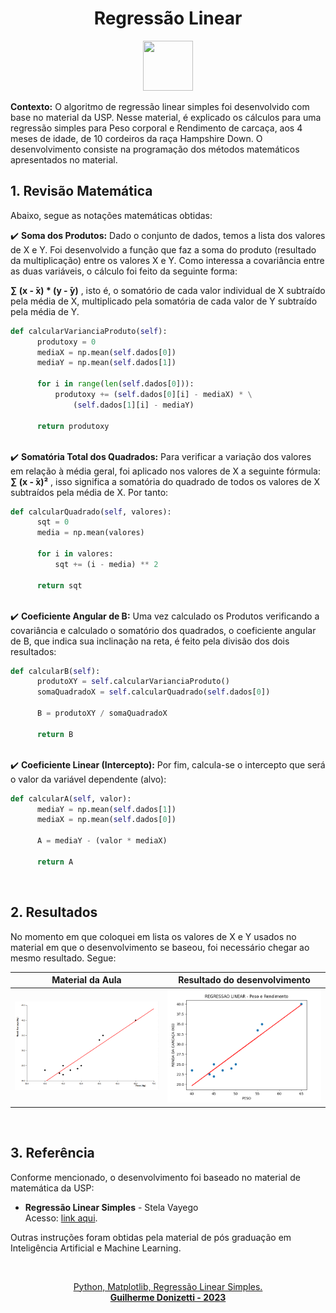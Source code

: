 <h1 align="center">Regressão Linear</h1>
<p align="center">
  <img src="https://cdn-icons-png.flaticon.com/512/2103/2103601.png" width="80" height="80">
</p>

<!-- CONTEXTO -->
<p>
  <b>Contexto:</b> O algoritmo de regressão linear simples foi desenvolvido com base no material da USP. Nesse material, é explicado os cálculos para uma regressão simples para Peso corporal e Rendimento de carcaça, aos 4 meses de idade, de 10 cordeiros da raça Hampshire Down. O desenvolvimento consiste na programação dos métodos matemáticos apresentados no material.
</p>

<!-- REVISAO TEORICA -->
## 1. Revisão Matemática
Abaixo, segue as notações matemáticas obtidas:

<p>
  ✔️ <b>Soma dos Produtos:</b> Dado o conjunto de dados, temos a lista dos valores de X e Y. Foi desenvolvido a função que faz a soma do produto (resultado da multiplicação) entre os valores X e Y. Como interessa a covariância entre as duas variáveis, o cálculo foi feito da seguinte forma:<br>
  
  <b>&#8721; (x - &#772;x) * (y - &#772;y)</b> , isto é, o somatório de cada valor individual de X subtraído pela média de X, multiplicado pela somatória de cada valor de Y subtraído pela média de Y.

  ```py
  def calcularVarianciaProduto(self):
        produtoxy = 0
        mediaX = np.mean(self.dados[0])
        mediaY = np.mean(self.dados[1])

        for i in range(len(self.dados[0])):
            produtoxy += (self.dados[0][i] - mediaX) * \
                (self.dados[1][i] - mediaY)

        return produtoxy
  ```

  <br>✔️ <b>Somatória Total dos Quadrados:</b> Para verificar a variação dos valores em relação à média geral, foi aplicado nos valores de X a seguinte fórmula:<br>
  <b>&#8721; (x - &#772;x)²</b> , isso significa a somatória do quadrado de todos os valores de X subtraídos pela média de X. Por tanto:

  ```py
  def calcularQuadrado(self, valores):
        sqt = 0
        media = np.mean(valores)

        for i in valores:
            sqt += (i - media) ** 2

        return sqt
  ```

<br>✔️ <b>Coeficiente Angular de B:</b> Uma vez calculado os Produtos verificando a covariância e calculado o somatório dos quadrados, o coeficiente angular de B, que indica sua inclinação na reta, é feito pela divisão dos dois resultados:

```py
def calcularB(self):
      produtoXY = self.calcularVarianciaProduto()
      somaQuadradoX = self.calcularQuadrado(self.dados[0])

      B = produtoXY / somaQuadradoX

      return B
```

<br>✔️ <b>Coeficiente Linear (Intercepto):</b> Por fim, calcula-se o intercepto que será o valor da variável dependente (alvo):

```py
def calcularA(self, valor):
      mediaY = np.mean(self.dados[1])
      mediaX = np.mean(self.dados[0])

      A = mediaY - (valor * mediaX)

      return A
```
<br>

## 2. Resultados
No momento em que coloquei em lista os valores de X e Y usados no material em que o desenvolvimento se baseou, foi necessário chegar ao mesmo resultado. Segue:

| Material da Aula | Resultado do desenvolvimento |
| --- | --- |
| <img src="https://github.com/guilhermednztt/regressao-linear/blob/main/images/img1.png?raw=true"> | <img src="https://github.com/guilhermednztt/regressao-linear/blob/main/images/img2.png?raw=true"> | 

<br>

## 3. Referência
Conforme mencionado, o desenvolvimento foi baseado no material de matemática da USP:

<ul>
  <li><b>Regressão Linear Simples</b> - Stela Vayego<br>
  Acesso: <a href="https://edisciplinas.usp.br/pluginfile.php/1479289/mod_resource/content/0/regr_lin.pdf">link aqui</a>.</li>
</ul>

Outras instruções foram obtidas pela material de pós graduação em Inteligência Artificial e Machine Learning.

</p>

<br>

<p align="center">
  <a href="https://sol.sbc.org.br/journals/index.php/reic/article/view/2144">
    Python, Matplotlib, Regressão Linear Simples.<br>
    <b>Guilherme Donizetti - 2023</b>
  </a>
</p>
